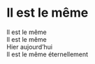 # Il est le même  

Il est le même  
Il est le même  
Hier aujourd’hui  
Il est le même éternellement  
